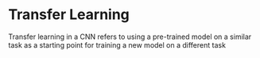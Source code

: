 # Transfer Learning
Transfer learning in a CNN refers to using a pre-trained model on a similar task as a starting point for training a new model on a different task
